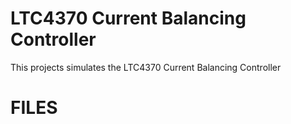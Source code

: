 # LTC4370 Current Balancing Controller
This projects simulates the LTC4370 Current Balancing Controller

# FILES
